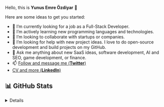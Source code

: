 Hello, this is **Yunus Emre Özdiyar** 👋

Here are some ideas to get you started:

- 🔭 I’m currently looking for a job as a Full-Stack Developer.
- 🌱 I’m actively learning new programming languages and technologies.
- 👯 I’m looking to collaborate with startups or companies.
- 🤔 I’m looking for help with new project ideas. I love to do open-source development and build projects on my GitHub. 
- 💬 Ask me anything about new SaaS ideas, software development, AI and SEO, game development, or finance. 
- 📫 [Follow and message me (**Twitter**)](https://twitter.com/emreozdiyar)
-    [CV and more (**LinkedIn**)](https://linkedin.com/in/yunusemreozdiyar)

## 📊 GitHub Stats

<details>

![Anurag's GitHub stats](https://github-readme-stats.vercel.app/api?username=incendies&show_icons=true&theme=radical)

</details>
